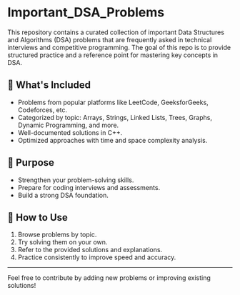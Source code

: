 # Important_DSA_Problems

This repository contains a curated collection of important Data Structures and Algorithms (DSA) problems that are frequently asked in technical interviews and competitive programming. The goal of this repo is to provide structured practice and a reference point for mastering key concepts in DSA.

## 📌 What's Included

- Problems from popular platforms like LeetCode, GeeksforGeeks, Codeforces, etc.
- Categorized by topic: Arrays, Strings, Linked Lists, Trees, Graphs, Dynamic Programming, and more.
- Well-documented solutions in C++.
- Optimized approaches with time and space complexity analysis.

## 🎯 Purpose

- Strengthen your problem-solving skills.
- Prepare for coding interviews and assessments.
- Build a strong DSA foundation.

## 🧠 How to Use

1. Browse problems by topic.
2. Try solving them on your own.
3. Refer to the provided solutions and explanations.
4. Practice consistently to improve speed and accuracy.

---

Feel free to contribute by adding new problems or improving existing solutions!
